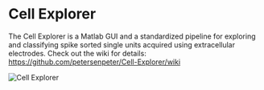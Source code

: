 # Cell Explorer
The Cell Explorer is a Matlab GUI and a standardized pipeline for exploring and classifying spike sorted single units acquired using extracellular electrodes. Check out the wiki for details: https://github.com/petersenpeter/Cell-Explorer/wiki

![Cell Explorer](https://buzsakilab.com/wp/wp-content/uploads/2018/12/CellInspectorScreenshot3.png)
